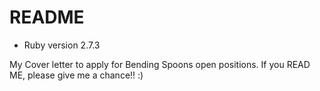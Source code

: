 # README




* Ruby version 2.7.3

 My Cover letter to apply for Bending Spoons open positions. If you READ ME, please give me a chance!! :)

